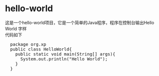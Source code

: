 # hello-world
这是一个hello-world项目，它是一个简单的Java程序，程序在控制台输出Hello World 字样<br>
代码如下<br>
<pre>
  package org.xp
  public class HelloWorld{
    public static void main(String[] args){
      System.out.println("Hello World");
    }
  }
</pre>
